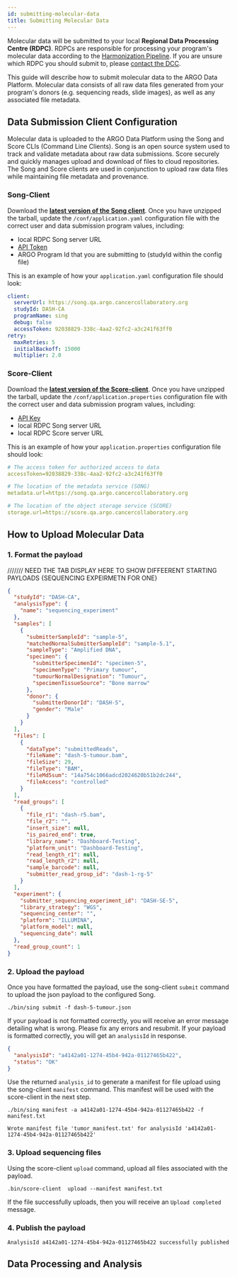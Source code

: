 ```yaml
---
id: submitting-molecular-data
title: Submitting Molecular Data
---
```


Molecular data will be submitted to your local **Regional Data Processing Centre (RDPC)**. RDPCs are responsible for processing your program's molecular data according to the [Harmonization Pipeline](dna-pipeline). If you are unsure which RDPC you should submit to, please [contact the DCC](https://platform-ui.qa.argo.cancercollaboratory.org/contact).

This guide will describe how to submit molecular data to the ARGO Data Platform. Molecular data consists of all raw data files generated from your program's donors (e.g. sequencing reads, slide images), as well as any associated file metadata.

## Data Submission Client Configuration

Molecular data is uploaded to the ARGO Data Platform using the Song and Score CLIs (Command Line Clients). Song is an open source system used to track and validate metadata about raw data submissions. Score securely and quickly manages upload and download of files to cloud repositories. The Song and Score clients are used in conjunction to upload raw data files while maintaining file metadata and provenance.

### Song-Client

Download the **[latest version of the Song client](https://artifacts.oicr.on.ca/artifactory/dcc-release/bio/overture/song-client/[RELEASE]/song-client-[RELEASE]-dist.tar.gz)**. Once you have unzipped the tarball, update the `/conf/application.yaml` configuration file with the correct user and data submission program values, including:

- local RDPC Song server URL
- [API Token](user-profile-and-api-token)
- ARGO Program Id that you are submitting to (studyId within the config file)

This is an example of how your `application.yaml` configuration file should look:

```yml
client:
  serverUrl: https://song.qa.argo.cancercollaboratory.org
  studyId: DASH-CA
  programName: sing
  debug: false
  accessToken: 92038829-338c-4aa2-92fc2-a3c241f63ff0
retry:
  maxRetries: 5
  initialBackoff: 15000
  multiplier: 2.0
```

### Score-Client

Download the **[latest version of the Score-client](https://artifacts.oicr.on.ca/artifactory/dcc-release/bio/overture/score-client/[RELEASE]/score-client-[RELEASE]-dist.tar.gz)**. Once you have unzipped the tarball, update the `/conf/application.properties` configuration file with the correct user and data submission program values, including:

- [API Key](user-profile-and-token)
- local RDPC Song server URL
- local RDPC Score server URL

This is an example of how your `application.properties` configuration file should look:

```yaml
# The access token for authorized access to data
accessToken=92038829-338c-4aa2-92fc2-a3c241f63ff0

# The location of the metadata service (SONG)
metadata.url=https://song.qa.argo.cancercollaboratory.org

# The location of the object storage service (SCORE)
storage.url=https://score.qa.argo.cancercollaboratory.org
```

## How to Upload Molecular Data

### 1. Format the payload

/////// NEED THE TAB DISPLAY HERE TO SHOW DIFFEERENT STARTING PAYLOADS {SEQUENCING EXPEIRMETN FOR ONE}

```json
{
  "studyId": "DASH-CA",
  "analysisType": {
    "name": "sequencing_experiment"
  },
  "samples": [
    {
      "submitterSampleId": "sample-5",
      "matchedNormalSubmitterSampleId": "sample-5.1",
      "sampleType": "Amplified DNA",
      "specimen": {
        "submitterSpecimenId": "specimen-5",
        "specimenType": "Primary tumour",
        "tumourNormalDesignation": "Tumour",
        "specimenTissueSource": "Bone marrow"
      },
      "donor": {
        "submitterDonorId": "DASH-5",
        "gender": "Male"
      }
    }
  ],
  "files": [
    {
      "dataType": "submittedReads",
      "fileName": "dash-5-tumour.bam",
      "fileSize": 29,
      "fileType": "BAM",
      "fileMd5sum": "14a754c1066adcd2024620b51b2dc244",
      "fileAccess": "controlled"
    }
  ],
  "read_groups": [
    {
      "file_r1": "dash-r5.bam",
      "file_r2": "",
      "insert_size": null,
      "is_paired_end": true,
      "library_name": "Dashboard-Testing",
      "platform_unit": "Dashboard-Testing",
      "read_length_r1": null,
      "read_length_r2": null,
      "sample_barcode": null,
      "submitter_read_group_id": "dash-1-rg-5"
    }
  ],
  "experiment": {
    "submitter_sequencing_experiment_id": "DASH-SE-5",
    "library_strategy": "WGS",
    "sequencing_center": "",
    "platform": "ILLUMINA",
    "platform_model": null,
    "sequencing_date": null
  },
  "read_group_count": 1
}
```

### 2. Upload the payload

Once you have formatted the payload, use the song-client `submit` command to upload the json payload to the configured Song.

```
./bin/sing submit -f dash-5-tumour.json
```

If your payload is not formatted correctly, you will receive an error message detailing what is wrong. Please fix any errors and resubmit. If your payload is formatted correctly, you will get an `analysisId` in response.

```json
{
  "analysisId": "a4142a01-1274-45b4-942a-01127465b422",
  "status": "OK"
}
```

Use the returned `analysis_id` to generate a manifest for file upload using the song-client `manifest` command. This manifest will be used with the score-client in the next step.

```
./bin/sing manifest -a a4142a01-1274-45b4-942a-01127465b422 -f manifest.txt

Wrote manifest file 'tumor_manifest.txt' for analysisId 'a4142a01-1274-45b4-942a-01127465b422'
```

### 3. Upload sequencing files

Using the score-client `upload` command, upload all files associated with the payload.

```
.bin/score-client  upload --manifest manifest.txt
```

If the file successfully uploads, then you will receive an `Upload completed` message.

### 4. Publish the payload

```
AnalysisId a4142a01-1274-45b4-942a-01127465b422 successfully published
```

## Data Processing and Analysis

